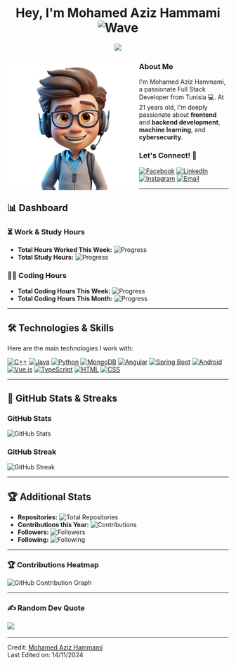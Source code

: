 <h1 align="center"><b>Hey, I'm Mohamed Aziz Hammami</b> <img src="https://media.giphy.com/media/hvRJCLFzcasrR4ia7z/giphy.gif" width="35" alt="Wave"></h1>

<p align="center">
  <a href="https://github.com/DenverCoder1/readme-typing-svg">
    <img src="https://readme-typing-svg.herokuapp.com?font=Time+New+Roman&color=cyan&size=25&center=true&vCenter=true&width=600&height=100&lines=Hey!+It's+Mohamed+Aziz+Hammami..&hearts;++;Self-taught+Full+Stack+Web+Developer;Software-Engineer,;Passionate+about+Development+and+Learning!">
  </a>
</p>

<!-- Avatar Section -->
<img title="My Avatar" align="left" src="myavatar.webp" width="300px" alt="Avatar Image">

### About Me
I'm Mohamed Aziz Hammami, a passionate Full Stack Developer from Tunisia 💻. At 21 years old, I'm deeply passionate about **frontend** and **backend development**, **machine learning**, and **cybersecurity**.

### <b>Let's Connect!</b> 🤝
[![Facebook](https://img.shields.io/badge/-Facebook-4267B2?style=flat&logo=facebook&logoColor=white)](https://www.facebook.com/aziz.hammami.35110/)
[![LinkedIn](https://img.shields.io/badge/-LinkedIn-0e76a8?style=flat&logo=linkedin&logoColor=white)](https://www.linkedin.com/in/aziz-ben-ismail-a111ba19a/)
[![Instagram](https://img.shields.io/badge/-Instagram-e84393?style=flat&logo=instagram&logoColor=white)](https://www.instagram.com/azizbensmail/)
[![Email](https://img.shields.io/badge/-Gmail-c0392b?style=flat&logo=gmail&logoColor=white)](mailto:aziz.270700@gmail.com)

---

## 📊 Dashboard

### ⏳ Work & Study Hours

- **Total Hours Worked This Week:** 
  ![Progress](https://progress-bar.dev/40/?scale=100&title=Work+Hours+This+Week&color=yellow&width=200)
- **Total Study Hours:** 
  ![Progress](https://progress-bar.dev/80/?scale=100&title=Study+Hours&color=blue&width=200)

### 🧑‍💻 Coding Hours

- **Total Coding Hours This Week:** 
  ![Progress](https://progress-bar.dev/60/?scale=100&title=Coding+Hours+This+Week&color=red&width=200)
- **Total Coding Hours This Month:** 
  ![Progress](https://progress-bar.dev/70/?scale=100&title=Monthly+Coding&color=green&width=200)

---

## 🛠️ Technologies & Skills

Here are the main technologies I work with:

[![C++](https://img.shields.io/badge/-C++-00599C?style=for-the-badge&logo=c%2B%2B&logoColor=white)](#)
[![Java](https://img.shields.io/badge/-Java-007396?style=for-the-badge&logo=java&logoColor=white)](#)
[![Python](https://img.shields.io/badge/-Python-3776AB?style=for-the-badge&logo=python&logoColor=white)](#)
[![MongoDB](https://img.shields.io/badge/-MongoDB-4EA94B?style=for-the-badge&logo=mongodb&logoColor=white)](#)
[![Angular](https://img.shields.io/badge/-Angular-DD0031?style=for-the-badge&logo=angular&logoColor=white)](#)
[![Spring Boot](https://img.shields.io/badge/-SpringBoot-6DB33F?style=for-the-badge&logo=spring&logoColor=white)](#)
[![Android](https://img.shields.io/badge/-Android-3DDC84?style=for-the-badge&logo=android&logoColor=white)](#)
[![Vue.js](https://img.shields.io/badge/-Vue.js-42b883?style=for-the-badge&logo=vue.js&logoColor=white)](#)
[![TypeScript](https://img.shields.io/badge/-TypeScript-3178C6?style=for-the-badge&logo=typescript&logoColor=white)](#)
[![HTML](https://img.shields.io/badge/-HTML5-E34F26?style=for-the-badge&logo=html5&logoColor=white)](#)
[![CSS](https://img.shields.io/badge/-CSS3-1572B6?style=for-the-badge&logo=css3&logoColor=white)](#)

---

## 🏅 GitHub Stats & Streaks

### GitHub Stats

![GitHub Stats](https://github-readme-stats.vercel.app/api?username=MohamedAziz-Hammami&show_icons=true&count_private=true&theme=radical)

### GitHub Streak

![GitHub Streak](https://github-readme-streak-stats.herokuapp.com/?user=MohamedAziz-Hammami&theme=algolia)

---

## 🏆 Additional Stats

- **Repositories:** ![Total Repositories](https://img.shields.io/badge/Repos-50+-blue)
- **Contributions this Year:** ![Contributions](https://img.shields.io/badge/Contributions-900+-green)
- **Followers:** ![Followers](https://img.shields.io/badge/Followers-1000+-purple)
- **Following:** ![Following](https://img.shields.io/badge/Following-300+-orange)

---

### 🏆 Contributions Heatmap

![GitHub Contribution Graph](https://github-contribution-graph-generator.vercel.app/?username=MohamedAziz-Hammami&theme=dark)

---

### ✍️ Random Dev Quote
![](https://quotes-github-readme.vercel.app/api?type=horizontal&theme=radical)

---

Credit: [Mohamed Aziz Hammami](https://github.com/MohamedAziz-Hammami)  
Last Edited on: 14/11/2024
